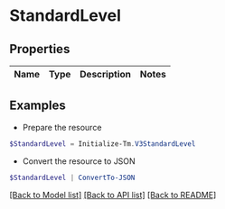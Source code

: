 # StandardLevel
## Properties

Name | Type | Description | Notes
------------ | ------------- | ------------- | -------------

## Examples

- Prepare the resource
```powershell
$StandardLevel = Initialize-Tm.V3StandardLevel 
```

- Convert the resource to JSON
```powershell
$StandardLevel | ConvertTo-JSON
```

[[Back to Model list]](../README.md#documentation-for-models) [[Back to API list]](../README.md#documentation-for-api-endpoints) [[Back to README]](../README.md)

